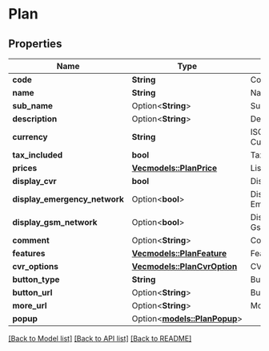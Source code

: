 # Plan

## Properties

Name | Type | Description | Notes
------------ | ------------- | ------------- | -------------
**code** | **String** | Code. | 
**name** | **String** | Name. | 
**sub_name** | Option<**String**> | Sub Name. | [optional]
**description** | Option<**String**> | Description. | [optional]
**currency** | **String** | ISO-4217 Currency. | 
**tax_included** | **bool** | Tax included. | 
**prices** | [**Vec<models::PlanPrice>**](PlanPrice.md) | List of prices. | 
**display_cvr** | **bool** | Display CVR. | 
**display_emergency_network** | Option<**bool**> | Display EmergencyNetwork. | [optional]
**display_gsm_network** | Option<**bool**> | Display GsmNetwork. | [optional]
**comment** | Option<**String**> | Comment. | [optional]
**features** | [**Vec<models::PlanFeature>**](PlanFeature.md) | Features. | 
**cvr_options** | [**Vec<models::PlanCvrOption>**](PlanCvrOption.md) | CVR Options. | 
**button_type** | **String** | Button type. | 
**button_url** | Option<**String**> | Button URL. | [optional]
**more_url** | Option<**String**> | More URL. | [optional]
**popup** | Option<[**models::PlanPopup**](PlanPopup.md)> |  | [optional]

[[Back to Model list]](../README.md#documentation-for-models) [[Back to API list]](../README.md#documentation-for-api-endpoints) [[Back to README]](../README.md)



